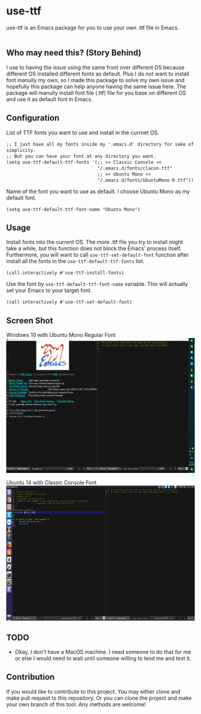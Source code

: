 # use-ttf #

use-ttf is an Emacs package for you to use your own .ttf file in Emacs.
<br/><br/>


## Who may need this? (Story Behind) ## 
I use to having the issue using the same front over different OS 
because different OS installed different fonts as default. Plus I do not
want to install font manully my own, so I made this package to solve my
own issue and hopefully this package can help anyone having the same issue
here. The package will manully install font file (.ttf) file for you base 
on different OS and use it as default font in Emacs.


## Configuration ##
List of TTF fonts you want to use and install in the currnet OS.
```
;; I just have all my fonts inside my '.emacs.d' directory for sake of simplicity.
;; But you can have your font at any directory you want.
(setq use-ttf-default-ttf-fonts '(;; >> Classic Console <<
                                  "/.emacs.d/fonts/clacon.ttf"
                                  ;; >> Ubuntu Mono <<
                                  "/.emacs.d/fonts/UbuntuMono-R.ttf"))
```

Name of the font you want to use as default. I choose Ubuntu Mono as my 
default font.
```
(setq use-ttf-default-ttf-font-name "Ubuntu Mono")
```

## Usage ##
Install fonts into the current OS. The more .ttf file you try to install might
take a while, but this function does not block the Emacs' process itself.
Furthermore, you will want to call `use-ttf-set-default-font` function after
install all the fonts in the `use-ttf-default-ttf-fonts` list.
```
(call-interactively #'use-ttf-install-fonts)
```

Use the font by `use-ttf-default-ttf-font-name` variable. This will actually
set your Emacs to your target font.
```
(call-interactively #'use-ttf-set-default-font)
```

## Screen Shot ##
Windows 10 with Ubuntu Mono Regular Font <br/>
<img src="./screenshot/ubuntu-mono-on-win10.png" width="640" height="360"/>

Ubuntu 14 with Classic Console Font <br/>
<img src="./screenshot/classic-console-on-ubuntu14.png" width="640" height="360"/>


## TODO ##
* Okay, I don't have a MacOS machine. I need someone to do that for me or else
 I would need to wait until someone willing to lend me and test it.


## Contribution ##
If you would like to contribute to this project. You may either
clone and make pull request to this repository. Or you can
clone the project and make your own branch of this tool. Any
methods are welcome!
